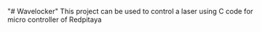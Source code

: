 "# Wavelocker" 
This project can be used to control a laser using C code for micro controller of Redpitaya
